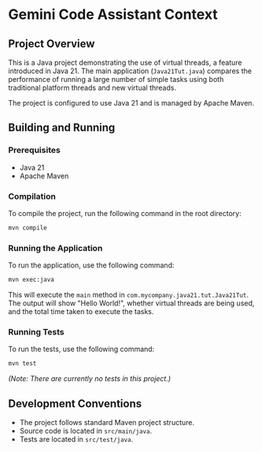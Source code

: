 # Gemini Code Assistant Context

## Project Overview

This is a Java project demonstrating the use of virtual threads, a feature introduced in Java 21. The main application (`Java21Tut.java`) compares the performance of running a large number of simple tasks using both traditional platform threads and new virtual threads.

The project is configured to use Java 21 and is managed by Apache Maven.

## Building and Running

### Prerequisites

*   Java 21
*   Apache Maven

### Compilation

To compile the project, run the following command in the root directory:

```bash
mvn compile
```

### Running the Application

To run the application, use the following command:

```bash
mvn exec:java
```

This will execute the `main` method in `com.mycompany.java21.tut.Java21Tut`. The output will show "Hello World!", whether virtual threads are being used, and the total time taken to execute the tasks.

### Running Tests

To run the tests, use the following command:

```bash
mvn test
```

*(Note: There are currently no tests in this project.)*

## Development Conventions

*   The project follows standard Maven project structure.
*   Source code is located in `src/main/java`.
*   Tests are located in `src/test/java`.
